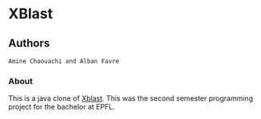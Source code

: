 # XBlast

## Authors
```
Amine Chaouachi and Alban Favre
```
### About

This is a java clone of [Xblast](http://xblast.sourceforge.net/).
This was the second semester programming project for the bachelor at EPFL.
